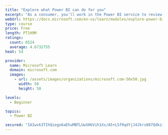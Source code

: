 ```yaml
---
title: "Explore what Power BI can do for you"
excerpt: "As a consumer, you'll work in the Power BI service to review and interact with content that has been shared with you. This module provides the foundational information that you need to work effectively in the Power BI service."
webUrl: https://docs.microsoft.com/en-us/learn/modules/explore-power-bi-service/
type: course
price: Free
length: PT1H9M
ratings:
  count: 8524
  average: 4.6732755
heat: 54

provider:
  name: Microsoft Learn
  domain: microsoft.com
  images:
    - url: /assets/images/organizations/microsoft.com-50x50.jpg
      width: 50
      height: 50

levels:
  - Beginner

topics:
  - Power BI

secured: "IAIwvk3TIhQiego6aEhuMBTLUwSHGVih1Xs/A5+LSf9qdYjJ4Jkrs887QdkzicjPk9g6tsWdGyI6AQVk0wBIrHpwySExQ3XiwH8ef1Ir6Mp7mWPpZejC29BVVXYdJDCVZoJVzARxjIf1fesxo2QHFxl8jhpH/+qWgYAggLqrmdl42VN8Bm5iL1iFXQ0zV+iOeTvB9ihvv9i6IhuIBS0zBBFTOrQ0mM60HGg0UWiXB9e/csuPznrVNBMUj8D0YlBb1Iaa6rHjodvBf+ZJT/AF2HuvGBmiyp+ETyeVHJOgEtZNgcPG3cC00U3g8Giig/xpz/CIxMLFmFeXNzy7F1/8zhaBFrFLya495G8z9gtvDay8JSxpCNLejWcJEjb/2YhE0Rg0XgQZASviJBBdiuDSg6J/6qJn6QcuXhZTTUhl+Io=;pRiXmM9xO+pQeWYxVcgENQ=="
---
```


